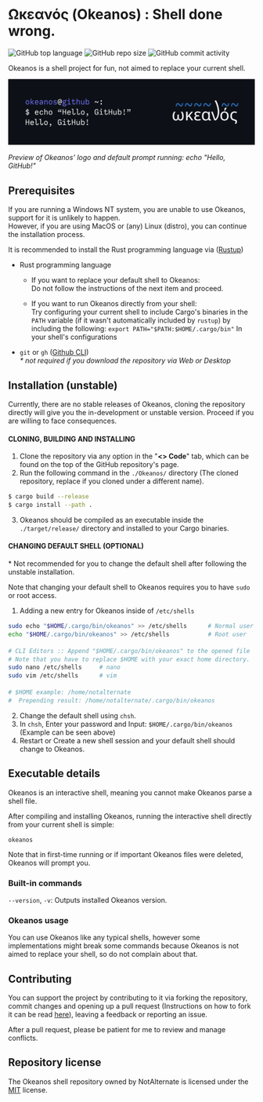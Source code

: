 # Ωκεανός (Okeanos) : Shell done wrong.

![GitHub top language](https://img.shields.io/github/languages/top/NotAlternate/Okeanos?color=2A68B0&style=flat-square)
![GitHub repo size](https://img.shields.io/github/repo-size/NotAlternate/Okeanos?color=2A68B0&style=flat-square)
![GitHub commit activity](https://img.shields.io/github/commit-activity/m/NotAlternate/Okeanos?color=2A68B0&style=flat-square)

Okeanos is a shell project for fun, not aimed to replace your current shell.

<p align="center"><img alt="Okeanos banner" src="./banner.png"></p>

*Preview of Okeanos' logo and default prompt running: echo "Hello, GitHub!"*

## Prerequisites

If you are running a Windows NT system, you are unable to use Okeanos, support for it is unlikely to happen.<br>
However, if you are using MacOS or (any) Linux (distro), you can continue the installation process.

It is recommended to install the Rust programming language via ([Rustup](https://rustup.rs))

- Rust programming language
    - If you want to replace your default shell to Okeanos: <br>
    Do not follow the instructions of the next item and proceed.

    - If you want to run Okeanos directly from your shell: <br>
        Try configuring your current shell to include Cargo's binaries in the `PATH` variable (if it wasn't automatically included by `rustup`) by including the following:
        `export PATH="$PATH:$HOME/.cargo/bin"`
        In your shell's configurations
- `git` or `gh` ([Github CLI](https://cli.github.com/)) <br> *\* not required if you download the repository via Web or Desktop*

## Installation (unstable)

Currently, there are no stable releases of Okeanos, cloning the repository directly will give you the in-development or unstable version.
Proceed if you are willing to face consequences.

#### CLONING, BUILDING AND INSTALLING

1. Clone the repository via any option in the "**<> Code**" tab, which can be found on the top of the GitHub repository's page.
2. Run the following command in the `./Okeanos/` directory (The cloned repository, replace if you cloned under a different name).
```sh
$ cargo build --release
$ cargo install --path .
```
3. Okeanos should be compiled as an executable inside the `./target/release/` directory and installed to your Cargo binaries.

#### CHANGING DEFAULT SHELL (OPTIONAL)

\* Not recommended for you to change the default shell after following the unstable installation.

Note that changing your default shell to Okeanos requires you to have `sudo` or root access.

1. Adding a new entry for Okeanos inside of `/etc/shells`
```sh
sudo echo "$HOME/.cargo/bin/okeanos" >> /etc/shells      # Normal user
echo "$HOME/.cargo/bin/okeanos" >> /etc/shells           # Root user

# CLI Editors :: Append "$HOME/.cargo/bin/okeanos" to the opened file
# Note that you have to replace $HOME with your exact home directory.
sudo nano /etc/shells     # nano
sudo vim /etc/shells      # vim

# $HOME example: /home/notalternate
#  Prepending result: /home/notalternate/.cargo/bin/okeanos
```

2. Change the default shell using `chsh`.
3. In `chsh`, Enter your password and Input: `$HOME/.cargo/bin/okeanos` (Example can be seen above)
4. Restart or Create a new shell session and your default shell should change to Okeanos.

## Executable details

Okeanos is an interactive shell, meaning you cannot make Okeanos parse a shell file. 

After compiling and installing Okeanos, running the interactive shell directly from your current shell is simple:

```
okeanos
```

Note that in first-time running or if important Okeanos files were deleted, Okeanos will prompt you.

### Built-in commands

`--version`, `-v`: Outputs installed Okeanos version.

### Okeanos usage

You can use Okeanos like any typical shells, however some implementations might break some commands
because Okeanos is not aimed to replace your shell, so do not complain about that.

## Contributing

You can support the project by contributing to it via forking the repository, commit changes and opening up a pull request (Instructions on how to fork it can be read [here](https://docs.github.com/en/get-started/quickstart/contributing-to-projects)), leaving a feedback or reporting an issue.

After a pull request, please be patient for me to review and manage conflicts.

## Repository license

The Okeanos shell repository owned by NotAlternate is licensed under the [MIT](LICENSE) license.